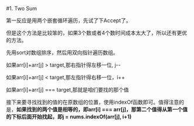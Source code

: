 #1. Two Sum

第一反应是用两个嵌套循环遍历，先试了下Accept了。

但是这个方法是比较笨的，如果3个数或者4个数时间成本太大了，所以还有更优的方法。

先用sort对数组排序，然后用双向指针遍历数组。

如果arr[i]+arr[j] > target,那右指针得左移一位, j--

如果arr[i]+arr[j] < target,那左指针得右移一位，i++

如果arr[i]+arr[j] === target,那就是咱们要找的那个值

接下来要寻找找到的值的在原数组的位置，使用indexOf函数即可。值得注意的是，**如果找到的两个值是相等的，即arr[i] === arr[j]，那第二个值得从第一个值的下标后面开始找起，即j = nums.indexOf(arr[j], i+1)**